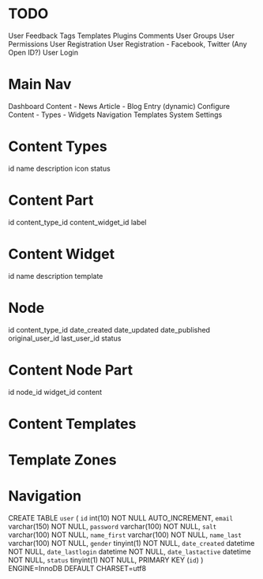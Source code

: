 TODO
====
User Feedback
Tags
Templates
Plugins
Comments
User Groups
User Permissions
User Registration
User Registration - Facebook, Twitter (Any Open ID?)
User Login





Main Nav
========
Dashboard
Content
	- News Article
	- Blog Entry
	(dynamic)
Configure Content
	- Types
	- Widgets
Navigation
Templates
System Settings

Content Types
=============

id
name
description
icon
status



Content Part
=============

id
content_type_id
content_widget_id
label



Content Widget
==============
id
name
description
template





Node
=============

id
content_type_id
date_created
date_updated
date_published
original_user_id
last_user_id
status



Content Node Part
=================

id
node_id
widget_id
content





Content Templates
=================




Template Zones
==============








Navigation
==========














CREATE TABLE `user` (
	`id` int(10) NOT NULL AUTO_INCREMENT,
	`email` varchar(150) NOT NULL,
	`password` varchar(100) NOT NULL,
	`salt` varchar(100) NOT NULL,
	`name_first` varchar(100) NOT NULL,
	`name_last` varchar(100) NOT NULL,
	`gender` tinyint(1) NOT NULL,
	`date_created` datetime NOT NULL,
	`date_lastlogin` datetime NOT NULL,
	`date_lastactive` datetime NOT NULL,
	`status` tinyint(1) NOT NULL,
	PRIMARY KEY (`id`)
) ENGINE=InnoDB DEFAULT CHARSET=utf8





